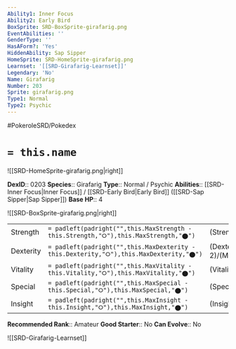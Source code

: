 ```yaml
---
Ability1: Inner Focus
Ability2: Early Bird
BoxSprite: SRD-BoxSprite-girafarig.png
EventAbilities: ''
GenderType: ''
HasAForm?: 'Yes'
HiddenAbility: Sap Sipper
HomeSprite: SRD-HomeSprite-girafarig.png
Learnset: '[[SRD-Girafarig-Learnset]]'
Legendary: 'No'
Name: Girafarig
Number: 203
Sprite: girafarig.png
Type1: Normal
Type2: Psychic
---
```


#PokeroleSRD/Pokedex

# `= this.name`

![[SRD-HomeSprite-girafarig.png|right]]

**DexID**:: 0203
**Species**:: Girafarig
**Type**:: Normal / Psychic
**Abilities**:: [[SRD-Inner Focus|Inner Focus]] / [[SRD-Early Bird|Early Bird]] ([[SRD-Sap Sipper|Sap Sipper]])
**Base HP**:: 4

![[SRD-BoxSprite-girafarig.png|right]]

|           |                                                                                        |                                          |
| --------- | -------------------------------------------------------------------------------------- | ---------------------------------------- |
| Strength  | `= padleft(padright("",this.MaxStrength - this.Strength,"⭘"),this.MaxStrength,"⬤")`    | (Strength::2)/(MaxStrength::5)   |
| Dexterity | `= padleft(padright("",this.MaxDexterity - this.Dexterity,"⭘"),this.MaxDexterity,"⬤")` | (Dexterity:: 2)/(MaxDexterity::5) |
| Vitality  | `= padleft(padright("",this.MaxVitality - this.Vitality,"⭘"),this.MaxVitality,"⬤")`    | (Vitality::2)/(MaxVitality::4)   |
| Special   | `= padleft(padright("",this.MaxSpecial - this.Special,"⭘"),this.MaxSpecial,"⬤")`       | (Special::2)/(MaxSpecial::5)     |
| Insight   | `= padleft(padright("",this.MaxInsight - this.Insight,"⭘"),this.MaxInsight,"⬤")`       | (Insight::2)/(MaxInsight::4)     |

**Recommended Rank**:: Amateur
**Good Starter**:: No
**Can Evolve**:: No

![[SRD-Girafarig-Learnset]]
